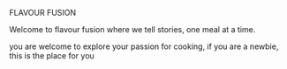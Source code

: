 FLAVOUR FUSION

Welcome to flavour fusion where we tell stories, one meal at a time.

you are welcome to explore your passion for cooking, if you are a newbie, this is the place for you